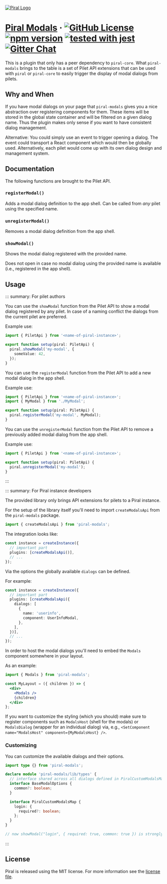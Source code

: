 [![Piral Logo](https://github.com/smapiot/piral/raw/master/docs/assets/logo.png)](https://piral.io)

# [Piral Modals](https://piral.io) &middot; [![GitHub License](https://img.shields.io/badge/license-MIT-blue.svg)](https://github.com/smapiot/piral/blob/master/LICENSE) [![npm version](https://img.shields.io/npm/v/piral-modals.svg?style=flat)](https://www.npmjs.com/package/piral-modals) [![tested with jest](https://img.shields.io/badge/tested_with-jest-99424f.svg)](https://jestjs.io) [![Gitter Chat](https://badges.gitter.im/gitterHQ/gitter.png)](https://gitter.im/piral-io/community)

This is a plugin that only has a peer dependency to `piral-core`. What `piral-modals` brings to the table is a set of Pilet API extensions that can be used with `piral` or `piral-core` to easily trigger the display of modal dialogs from pilets.

## Why and When

If you have modal dialogs on your page that `piral-modals` gives you a nice abstraction over registering components for them. These items will be stored in the global state container and will be filtered on a given dialog name. Thus the plugin makes only sense if you want to have consistent dialog management.

Alternative: You could simply use an event to trigger opening a dialog. The event could transport a React component which would then be globally used. Alternatively, each pilet would come up with its own dialog design and management system.

## Documentation

The following functions are brought to the Pilet API.

### `registerModal()`

Adds a modal dialog definition to the app shell. Can be called from *any* pilet using the specified name.

### `unregisterModal()`

Removes a modal dialog definition from the app shell.

### `showModal()`

Shows the modal dialog registered with the provided name.

Does not open in case no modal dialog using the provided name is available (i.e., registered in the app shell).

## Usage

::: summary: For pilet authors

You can use the `showModal` function from the Pilet API to show a modal dialog registered by any pilet. In case of a naming conflict the dialogs from the current pilet are preferred.

Example use:

```ts
import { PiletApi } from '<name-of-piral-instance>';

export function setup(piral: PiletApi) {
  piral.showModal('my-modal', {
    someValue: 42,
  });
}
```

You can use the `registerModal` function from the Pilet API to add a new modal dialog in the app shell.

Example use:

```ts
import { PiletApi } from '<name-of-piral-instance>';
import { MyModal } from './MyModal';

export function setup(piral: PiletApi) {
  piral.registerModal('my-modal', MyModal);
}
```

You can use the `unregisterModal` function from the Pilet API to remove a previously added modal dialog from the app shell.

Example use:

```ts
import { PiletApi } from '<name-of-piral-instance>';

export function setup(piral: PiletApi) {
  piral.unregisterModal('my-modal');
}
```

:::

::: summary: For Piral instance developers

The provided library only brings API extensions for pilets to a Piral instance.

For the setup of the library itself you'll need to import `createModalsApi` from the `piral-modals` package.

```ts
import { createModalsApi } from 'piral-modals';
```

The integration looks like:

```ts
const instance = createInstance({
  // important part
  plugins: [createModalsApi()],
  // ...
});
```

Via the options the globally available `dialogs` can be defined.

For example:

```ts
const instance = createInstance({
  // important part
  plugins: [createModalsApi({
    dialogs: [
      {
        name: 'userinfo',
        component: UserInfoModal,
      },
    ],
  })],
  // ...
});
```

In order to host the modal dialogs you'll need to embed the `Modals` component somewhere in your layout.

As an example:

```jsx
import { Modals } from 'piral-modals';

const MyLayout = ({ children }) => {
  <div>
    <Modals />
    {children}
  </div>
};
```

If you want to customize the styling (which you should) make sure to register components such as `ModalsHost` (shell for the modals) or `ModalsDialog` (wrapper for an individual dialog) via, e.g., `<SetComponent name="ModalsHost" component={MyModalsHost} />`.

### Customizing

You can customize the available dialogs and their options.

```ts
import type {} from 'piral-modals';

declare module 'piral-modals/lib/types' {
  // interface shared across all dialogs defined in PiralCustomModalsMap
  interface BaseModalOptions {
    common?: boolean;
  }

  interface PiralCustomModalsMap {
    login: {
      required?: boolean;
    };
  }
}

// now showModal("login", { required: true, common: true }) is strongly typed in pilets
```

:::

## License

Piral is released using the MIT license. For more information see the [license file](./LICENSE).
